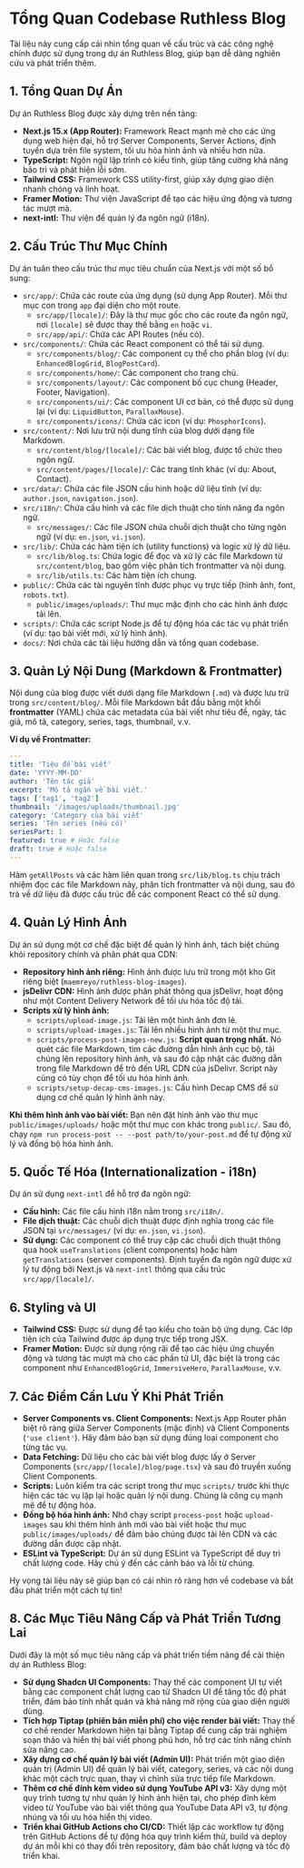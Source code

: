 # Tổng Quan Codebase Ruthless Blog

Tài liệu này cung cấp cái nhìn tổng quan về cấu trúc và các công nghệ chính được sử dụng trong dự án Ruthless Blog, giúp bạn dễ dàng nghiên cứu và phát triển thêm.

## 1. Tổng Quan Dự Án

Dự án Ruthless Blog được xây dựng trên nền tảng:
-   **Next.js 15.x (App Router):** Framework React mạnh mẽ cho các ứng dụng web hiện đại, hỗ trợ Server Components, Server Actions, định tuyến dựa trên file system, tối ưu hóa hình ảnh và nhiều hơn nữa.
-   **TypeScript:** Ngôn ngữ lập trình có kiểu tĩnh, giúp tăng cường khả năng bảo trì và phát hiện lỗi sớm.
-   **Tailwind CSS:** Framework CSS utility-first, giúp xây dựng giao diện nhanh chóng và linh hoạt.
-   **Framer Motion:** Thư viện JavaScript để tạo các hiệu ứng động và tương tác mượt mà.
-   **next-intl:** Thư viện để quản lý đa ngôn ngữ (i18n).

## 2. Cấu Trúc Thư Mục Chính

Dự án tuân theo cấu trúc thư mục tiêu chuẩn của Next.js với một số bổ sung:

-   `src/app/`: Chứa các route của ứng dụng (sử dụng App Router). Mỗi thư mục con trong `app` đại diện cho một route.
    -   `src/app/[locale]/`: Đây là thư mục gốc cho các route đa ngôn ngữ, nơi `[locale]` sẽ được thay thế bằng `en` hoặc `vi`.
    -   `src/app/api/`: Chứa các API Routes (nếu có).
-   `src/components/`: Chứa các React component có thể tái sử dụng.
    -   `src/components/blog/`: Các component cụ thể cho phần blog (ví dụ: `EnhancedBlogGrid`, `BlogPostCard`).
    -   `src/components/home/`: Các component cho trang chủ.
    -   `src/components/layout/`: Các component bố cục chung (Header, Footer, Navigation).
    -   `src/components/ui/`: Các component UI cơ bản, có thể được sử dụng lại (ví dụ: `LiquidButton`, `ParallaxMouse`).
    -   `src/components/icons/`: Chứa các icon (ví dụ: `PhosphorIcons`).
-   `src/content/`: Nơi lưu trữ nội dung tĩnh của blog dưới dạng file Markdown.
    -   `src/content/blog/[locale]/`: Các bài viết blog, được tổ chức theo ngôn ngữ.
    -   `src/content/pages/[locale]/`: Các trang tĩnh khác (ví dụ: About, Contact).
-   `src/data/`: Chứa các file JSON cấu hình hoặc dữ liệu tĩnh (ví dụ: `author.json`, `navigation.json`).
-   `src/i18n/`: Chứa cấu hình và các file dịch thuật cho tính năng đa ngôn ngữ.
    -   `src/messages/`: Các file JSON chứa chuỗi dịch thuật cho từng ngôn ngữ (ví dụ: `en.json`, `vi.json`).
-   `src/lib/`: Chứa các hàm tiện ích (utility functions) và logic xử lý dữ liệu.
    -   `src/lib/blog.ts`: Chứa logic để đọc và xử lý các file Markdown từ `src/content/blog`, bao gồm việc phân tích frontmatter và nội dung.
    -   `src/lib/utils.ts`: Các hàm tiện ích chung.
-   `public/`: Chứa các tài nguyên tĩnh được phục vụ trực tiếp (hình ảnh, font, `robots.txt`).
    -   `public/images/uploads/`: Thư mục mặc định cho các hình ảnh được tải lên.
-   `scripts/`: Chứa các script Node.js để tự động hóa các tác vụ phát triển (ví dụ: tạo bài viết mới, xử lý hình ảnh).
-   `docs/`: Nơi chứa các tài liệu hướng dẫn và tổng quan codebase.

## 3. Quản Lý Nội Dung (Markdown & Frontmatter)

Nội dung của blog được viết dưới dạng file Markdown (`.md`) và được lưu trữ trong `src/content/blog/`. Mỗi file Markdown bắt đầu bằng một khối **frontmatter** (YAML) chứa các metadata của bài viết như tiêu đề, ngày, tác giả, mô tả, category, series, tags, thumbnail, v.v.

**Ví dụ về Frontmatter:**

```yaml
---
title: 'Tiêu đề bài viết'
date: 'YYYY-MM-DD'
author: 'Tên tác giả'
excerpt: 'Mô tả ngắn về bài viết.'
tags: ['tag1', 'tag2']
thumbnail: '/images/uploads/thumbnail.jpg'
category: 'Category của bài viết'
series: 'Tên series (nếu có)'
seriesPart: 1
featured: true # Hoặc false
draft: true # Hoặc false
---
```

Hàm `getAllPosts` và các hàm liên quan trong `src/lib/blog.ts` chịu trách nhiệm đọc các file Markdown này, phân tích frontmatter và nội dung, sau đó trả về dữ liệu đã được cấu trúc để các component React có thể sử dụng.

## 4. Quản Lý Hình Ảnh

Dự án sử dụng một cơ chế đặc biệt để quản lý hình ảnh, tách biệt chúng khỏi repository chính và phân phát qua CDN:

-   **Repository hình ảnh riêng:** Hình ảnh được lưu trữ trong một kho Git riêng biệt (`maemreyo/ruthless-blog-images`).
-   **jsDelivr CDN:** Hình ảnh được phân phát thông qua jsDelivr, hoạt động như một Content Delivery Network để tối ưu hóa tốc độ tải.
-   **Scripts xử lý hình ảnh:**
    -   `scripts/upload-image.js`: Tải lên một hình ảnh đơn lẻ.
    -   `scripts/upload-images.js`: Tải lên nhiều hình ảnh từ một thư mục.
    -   `scripts/process-post-images-new.js`: **Script quan trọng nhất.** Nó quét các file Markdown, tìm các đường dẫn hình ảnh cục bộ, tải chúng lên repository hình ảnh, và sau đó cập nhật các đường dẫn trong file Markdown để trỏ đến URL CDN của jsDelivr. Script này cũng có tùy chọn để tối ưu hóa hình ảnh.
    -   `scripts/setup-decap-cms-images.js`: Cấu hình Decap CMS để sử dụng cơ chế quản lý hình ảnh này.

**Khi thêm hình ảnh vào bài viết:** Bạn nên đặt hình ảnh vào thư mục `public/images/uploads/` hoặc một thư mục con khác trong `public/`. Sau đó, chạy `npm run process-post -- --post path/to/your-post.md` để tự động xử lý và đồng bộ hóa hình ảnh.

## 5. Quốc Tế Hóa (Internationalization - i18n)

Dự án sử dụng `next-intl` để hỗ trợ đa ngôn ngữ:

-   **Cấu hình:** Các file cấu hình i18n nằm trong `src/i18n/`.
-   **File dịch thuật:** Các chuỗi dịch thuật được định nghĩa trong các file JSON tại `src/messages/` (ví dụ: `en.json`, `vi.json`).
-   **Sử dụng:** Các component có thể truy cập các chuỗi dịch thuật thông qua hook `useTranslations` (client components) hoặc hàm `getTranslations` (server components). Định tuyến đa ngôn ngữ được xử lý tự động bởi Next.js và `next-intl` thông qua cấu trúc `src/app/[locale]/`.

## 6. Styling và UI

-   **Tailwind CSS:** Được sử dụng để tạo kiểu cho toàn bộ ứng dụng. Các lớp tiện ích của Tailwind được áp dụng trực tiếp trong JSX.
-   **Framer Motion:** Được sử dụng rộng rãi để tạo các hiệu ứng chuyển động và tương tác mượt mà cho các phần tử UI, đặc biệt là trong các component như `EnhancedBlogGrid`, `ImmersiveHero`, `ParallaxMouse`, v.v.

## 7. Các Điểm Cần Lưu Ý Khi Phát Triển

-   **Server Components vs. Client Components:** Next.js App Router phân biệt rõ ràng giữa Server Components (mặc định) và Client Components (`'use client'`). Hãy đảm bảo bạn sử dụng đúng loại component cho từng tác vụ.
-   **Data Fetching:** Dữ liệu cho các bài viết blog được lấy ở Server Components (`src/app/[locale]/blog/page.tsx`) và sau đó truyền xuống Client Components.
-   **Scripts:** Luôn kiểm tra các script trong thư mục `scripts/` trước khi thực hiện các tác vụ lặp lại hoặc quản lý nội dung. Chúng là công cụ mạnh mẽ để tự động hóa.
-   **Đồng bộ hóa hình ảnh:** Nhớ chạy script `process-post` hoặc `upload-images` sau khi thêm hình ảnh mới vào bài viết hoặc thư mục `public/images/uploads/` để đảm bảo chúng được tải lên CDN và các đường dẫn được cập nhật.
-   **ESLint và TypeScript:** Dự án sử dụng ESLint và TypeScript để duy trì chất lượng code. Hãy chú ý đến các cảnh báo và lỗi từ chúng.

Hy vọng tài liệu này sẽ giúp bạn có cái nhìn rõ ràng hơn về codebase và bắt đầu phát triển một cách tự tin!

## 8. Các Mục Tiêu Nâng Cấp và Phát Triển Tương Lai

Dưới đây là một số mục tiêu nâng cấp và phát triển tiềm năng để cải thiện dự án Ruthless Blog:

-   **Sử dụng Shadcn UI Components:** Thay thế các component UI tự viết bằng các component chất lượng cao từ Shadcn UI để tăng tốc độ phát triển, đảm bảo tính nhất quán và khả năng mở rộng của giao diện người dùng.
-   **Tích hợp Tiptap (phiên bản miễn phí) cho việc render bài viết:** Thay thế cơ chế render Markdown hiện tại bằng Tiptap để cung cấp trải nghiệm soạn thảo và hiển thị bài viết phong phú hơn, hỗ trợ các tính năng chỉnh sửa nâng cao.
-   **Xây dựng cơ chế quản lý bài viết (Admin UI):** Phát triển một giao diện quản trị (Admin UI) để quản lý bài viết, category, series, và các nội dung khác một cách trực quan, thay vì chỉnh sửa trực tiếp file Markdown.
-   **Thêm cơ chế đính kèm video sử dụng YouTube API v3:** Xây dựng một quy trình tương tự như quản lý hình ảnh hiện tại, cho phép đính kèm video từ YouTube vào bài viết thông qua YouTube Data API v3, tự động nhúng và tối ưu hóa hiển thị video.
-   **Triển khai GitHub Actions cho CI/CD:** Thiết lập các workflow tự động trên GitHub Actions để tự động hóa quy trình kiểm thử, build và deploy dự án mỗi khi có thay đổi trên repository, đảm bảo chất lượng và tốc độ triển khai.
